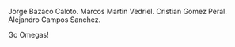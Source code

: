 Jorge Bazaco Caloto.
Marcos Martin Vedriel.
Cristian Gomez Peral.
Alejandro Campos Sanchez.

Go Omegas!
